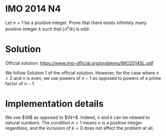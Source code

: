 # IMO 2014 N4

Let $n > 1$ be a positive integer.
Prove that there exists infinitely many positive integer $k$ such that $\lfloor n^k/k \rfloor$ is odd.



# Solution

Official solution: <https://www.imo-official.org/problems/IMO2014SL.pdf>

We follow Solution 1 of the official solution.
However, for the case where $n > 2$ and $n$ is even, we use powers of $n - 1$ as opposed to powers of a prime factor of $n - 1$.


# Implementation details

We use $\N$ as opposed to $\N+$.
Indeed, $n$ and $k$ can be relaxed to natural numbers.
The condition $n > 1$ means $n$ is a positive integer regardless, and the inclusion of $k = 0$ does not affect the problem at all.
